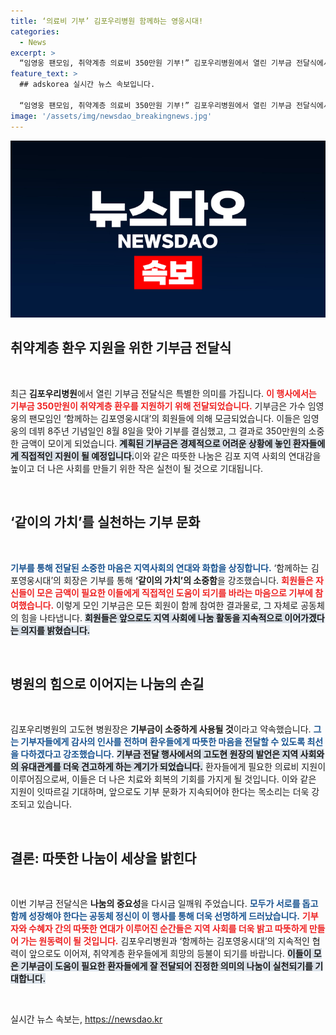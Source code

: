 ```yaml
---
title: ‘의료비 기부’ 김포우리병원 함께하는 영웅시대!
categories:
  - News
excerpt: >
  “임영웅 팬모임, 취약계층 의료비 350만원 기부!” 김포우리병원에서 열린 기부금 전달식에서 “같이의 가치”를 실천하며 지역 사회를 돕겠다는 진정한 나눔의 이야기. 여러분의 따뜻한 마음이 소중한 생명을 살립니다!
feature_text: >
  ## adskorea 실시간 뉴스 속보입니다.

  “임영웅 팬모임, 취약계층 의료비 350만원 기부!” 김포우리병원에서 열린 기부금 전달식에서 “같이의 가치”를 실천하며 지역 사회를 돕겠다는 진정한 나눔의 이야기. 여러분의 따뜻한 마음이 소중한 생명을 살립니다!
image: '/assets/img/newsdao_breakingnews.jpg'
---
```


<p><img src="/assets/img/newsdao_breakingnews.jpg" alt="adskorea 속보" /></p>

<h2 data-ke-size="size26">취약계층 환우 지원을 위한 기부금 전달식</h2>

<p data-ke-size="size16">&nbsp;</p>

<p data-ke-size="size16">최근 <b>김포우리병원</b>에서 열린 기부금 전달식은 특별한 의미를 가집니다. <b><span style="color: #ee2323;">이 행사에서는 기부금 350만원이 취약계층 환우를 지원하기 위해 전달되었습니다.</span></b>  기부금은 가수 임영웅의 팬모임인 ‘함께하는 김포영웅시대’의 회원들에 의해 모금되었습니다. 이들은 임영웅의 데뷔 8주년 기념일인 8월 8일을 맞아 기부를 결심했고, 그 결과로 350만원의 소중한 금액이 모이게 되었습니다. <b><span style="background-color: #21538527;">계획된 기부금은 경제적으로 어려운 상황에 놓인 환자들에게 직접적인 지원이 될 예정입니다.</span></b>이와 같은 따뜻한 나눔은 김포 지역 사회의 연대감을 높이고 더 나은 사회를 만들기 위한 작은 실천이 될 것으로 기대됩니다.</p>

<p data-ke-size="size16">&nbsp;</p>

<h2 data-ke-size="size26">‘같이의 가치’를 실천하는 기부 문화</h2>

<p data-ke-size="size16">&nbsp;</p>

<p data-ke-size="size16"><b><span style="color: #1a5490;">기부를 통해 전달된 소중한 마음은 지역사회의 연대와 화합을 상징합니다.</span></b> ‘함께하는 김포영웅시대’의 회장은 기부를 통해 <b>‘같이의 가치’의 소중함</b>을 강조했습니다. <b><span style="color: #ee2323;">회원들은 자신들이 모은 금액이 필요한 이들에게 직접적인 도움이 되기를 바라는 마음으로 기부에 참여했습니다.</span></b> 이렇게 모인 기부금은 모든 회원이 함께 참여한 결과물로, 그 자체로 공동체의 힘을 나타냅니다. <b><span style="background-color: #21538527;">회원들은 앞으로도 지역 사회에 나눔 활동을 지속적으로 이어가겠다는 의지를 밝혔습니다.</span></b></p>

<p data-ke-size="size16">&nbsp;</p>

<h2 data-ke-size="size26">병원의 힘으로 이어지는 나눔의 손길</h2>

<p data-ke-size="size16">&nbsp;</p>

<p data-ke-size="size16">김포우리병원의 고도현 병원장은 <b>기부금이 소중하게 사용될 것</b>이라고 약속했습니다. <b><span style="color: #1a5490;">그는 기부자들에게 감사의 인사를 전하며 환우들에게 따뜻한 마음을 전달할 수 있도록 최선을 다하겠다고 강조했습니다.</span></b> <b><span style="background-color: #21538527;">기부금 전달 행사에서의 고도현 원장의 발언은 지역 사회와의 유대관계를 더욱 견고하게 하는 계기가 되었습니다.</span></b> 환자들에게 필요한 의료비 지원이 이루어짐으로써, 이들은 더 나은 치료와 회복의 기회를 가지게 될 것입니다. 이와 같은 지원이 잇따르길 기대하며, 앞으로도 기부 문화가 지속되어야 한다는 목소리는 더욱 강조되고 있습니다.</p>

<p data-ke-size="size16">&nbsp;</p>

<h2 data-ke-size="size26">결론: 따뜻한 나눔이 세상을 밝힌다</h2>

<p data-ke-size="size16">&nbsp;</p>

<p data-ke-size="size16">이번 기부금 전달식은 <b>나눔의 중요성</b>을 다시금 일깨워 주었습니다. <b><span style="color: #1a5490;">모두가 서로를 돕고 함께 성장해야 한다는 공동체 정신이 이 행사를 통해 더욱 선명하게 드러났습니다.</span></b> <b><span style="color: #ee2323;">기부자와 수혜자 간의 따뜻한 연대가 이루어진 순간들은 지역 사회를 더욱 밝고 따뜻하게 만들어 가는 원동력이 될 것입니다.</span></b> 김포우리병원과 ‘함께하는 김포영웅시대’의 지속적인 협력이 앞으로도 이어져, 취약계층 환우들에게 희망의 등불이 되기를 바랍니다. <b><span style="background-color: #21538527;">이들이 모은 기부금이 도움이 필요한 환자들에게 잘 전달되어 진정한 의미의 나눔이 실천되기를 기대합니다.</span></b></p>

<p data-ke-size="size16">&nbsp;</p>
실시간 뉴스 속보는, <a href="https://newsdao.kr" rel="dofollow">https://newsdao.kr</a>


